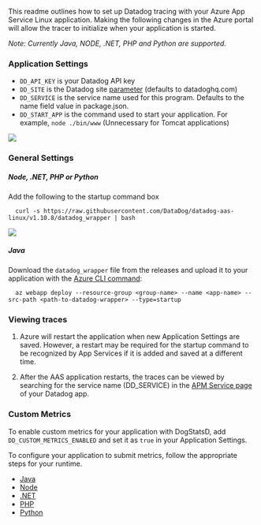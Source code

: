 This readme outlines how to set up Datadog tracing with your Azure App Service Linux application. Making the following changes in the Azure portal will allow the tracer to initialize when your application is started.

_Note: Currently Java, NODE, .NET, PHP and Python are supported._

### Application Settings
- `DD_API_KEY` is your Datadog API key
- `DD_SITE` is the Datadog site [parameter](https://docs.datadoghq.com/getting_started/site/#access-the-datadog-site) (defaults to datadoghq.com)
- `DD_SERVICE` is the service name used for this program. Defaults to the name field value in package.json.
- `DD_START_APP` is the command used to start your application. For example, `node ./bin/www` (Unnecessary for Tomcat applications)

![](https://p-qkfgo2.t2.n0.cdn.getcloudapp.com/items/v1uPLYrR/e0f4e84d-b9bf-4f90-838c-f1771cc9d95d.jpg?v=54a84161784fcf4f1df606fbf7195a65)

### General Settings
##### Node, .NET, PHP or Python
Add the following to the startup command box

      curl -s https://raw.githubusercontent.com/DataDog/datadog-aas-linux/v1.10.8/datadog_wrapper | bash

![](https://p-qkfgo2.t2.n0.cdn.getcloudapp.com/items/8LuqpR7e/6a9bf63d-5169-49d0-a68a-20e6e3009d47.jpg?v=7704a16bc91a6a57caf8befd84204415)

##### Java

Download the `datadog_wrapper` file from the releases and upload it to your application with the [Azure CLI command](https://learn.microsoft.com/en-us/azure/app-service/deploy-zip?tabs=cli#deploy-a-startup-script):

      az webapp deploy --resource-group <group-name> --name <app-name> --src-path <path-to-datadog-wrapper> --type=startup

### Viewing traces

1. Azure will restart the application when new Application Settings are saved. However, a restart may be required for the startup command to be recognized by App Services if it is added and saved at a different time.

2. After the AAS application restarts, the traces can be viewed by searching for the service name (DD_SERVICE) in the [APM Service page](https://docs.datadoghq.com/tracing/services/service_page/) of your Datadog app.

### Custom Metrics

To enable custom metrics for your application with DogStatsD, add  `DD_CUSTOM_METRICS_ENABLED` and set it as `true` in your Application Settings.

To configure your application to submit metrics, follow the appropriate steps for your runtime.

- [Java](https://docs.datadoghq.com/developers/dogstatsd/?tab=hostagent&code-lang=java)
- [Node](https://github.com/brightcove/hot-shots)
- [.NET](https://docs.datadoghq.com/developers/dogstatsd/?tab=hostagent&code-lang=dotnet#code)
- [PHP](https://docs.datadoghq.com/developers/dogstatsd/?tab=hostagent&code-lang=php)
- [Python](https://docs.datadoghq.com/developers/dogstatsd/?tab=hostagent&code-lang=python)
